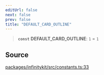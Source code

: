 ```yaml
---
editUrl: false
next: false
prev: false
title: "DEFAULT_CARD_OUTLINE"
---
```


> **`const`** **DEFAULT\_CARD\_OUTLINE**: `1` = `1`

## Source

[packages/infinitykit/src/constants.ts:33](https://github.com/nodenogg-in/alpha-p2p/blob/e46703f/packages/infinitykit/src/constants.ts#L33)
